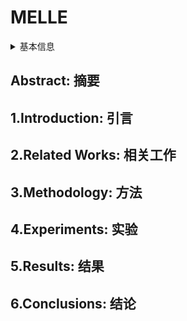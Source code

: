 # MELLE

<details>
<summary>基本信息</summary>

- 标题: Autoregressive Speech Synthesis without Vector Quantization
- 作者:
  - 01 [Lingwei Meng](../../Authors/Lingwei_Meng.md)
  - 02 [Long Zhou](../../Authors/Long_Zhou_(周龙).md)
  - 03 [Shujie Liu](../../Authors/Shujie_Liu_(刘树杰).md)
  - 04 [Sanyuan Chen](../../Authors/Sanyuan_Chen_(陈三元).md)
  - 05 [Bing Han](../../Authors/Bing_Han.md)
  - 06 [Shujie Hu](../../Authors/Shujie_Hu.md)
  - 07 [Yanqing Liu](../../Authors/Yanqing_Liu.md)
  - 08 [Jinyu Li](../../Authors/Jinyu_Li_(李劲宇).md)
  - 09 [Sheng Zhao](../../Authors/Sheng_Zhao_(赵胜).md)
  - 10 [Xixin Wu](../../Authors/Xixin_Wu.md)
  - 11 [Helen Meng](../../Authors/Helen_Meng_(蒙美玲).md)
  - 12 [Furu Wei](../../Authors/Furu_Wei_(韦福如).md)
- 机构:
  - [香港中文大学](../../Institutions/CUHK_香港中文大学.md)
  - [Microsoft](../../Institutions/Microsoft.md)
- 时间:
  - 预印时间: 2024.07.11 ArXiv v1
  - 更新笔记: 2024.07.12
- 发表:
  - 期刊/会议 
- 链接:
  - [ArXiv](https://arxiv.org/abs/2407.08551)
  <!-- - [DOI]() -->
  <!-- - [Github]() -->
  - [Demo](https://aka.ms/melle)
  <!-- - [Scholar](https://scholar.google.com/scholar?cluster=) -->
- 标签:
  - [自回归](../../Tags/Autoregressive.md)
- 页数: 17
- 引用: ?
- 被引: ?
- 数据:
  - 训练 [Libriheavy](../../Datasets/2023.09.15_Libriheavy.md) MELLE
  - 训练 [LibriSpeech](../../Datasets/2015.04.19_LibriSpeech.md) MELLE-limited
- 对比:
  - [ELLA-V](../../Models/Speech_LLM/2024.01.14_ELLA-V.md)
  - [VALL-E R](../../Models/Speech_LLM/2024.06.12_VALL-E_R.md)
  - [RALL-E](../../Models/Speech_LLM/2024.04.04_RALL-E.md)
  - [CLaM-TTS](../../Models/Speech_LLM/2024.04.03_CLaM-TTS.md)
  - [VALL-E](../../Models/Speech_LLM/2023.01.05_VALL-E.md)
  - [VALL-E 2](../../Models/Speech_LLM/2024.06.08_VALL-E2.md)
  - [Voicebox](../../Models/Speech_LLM/2023.06.23_VoiceBox.md)
- 复现:
  - ?

</details>

## Abstract: 摘要

## 1.Introduction: 引言

## 2.Related Works: 相关工作

## 3.Methodology: 方法

## 4.Experiments: 实验

## 5.Results: 结果

## 6.Conclusions: 结论

